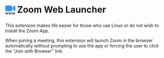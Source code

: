 <h1>
<sub>
<img src="https://raw.githubusercontent.com/conceptualspace/zoom-web-launcher/main/src/img/icon.png" height="32" width="32">
</sub>Zoom Web Launcher
</h1>

This extension makes life easier for those who use Linux or do not wish to install the Zoom App.

When joining a meeting, this extension will launch Zoom in the browser automatically without prompting to use the app or forcing the user to click the "Join with Browser" link. 
